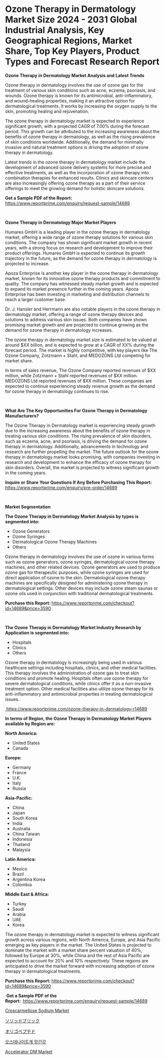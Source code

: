 <p><h1>Ozone Therapy in Dermatology Market Size 2024 - 2031 Global Industrial Analysis, Key Geographical Regions, Market Share, Top Key Players, Product Types and Forecast Research Report</h1></p><p><strong>Ozone Therapy in Dermatology Market Analysis and Latest Trends</strong></p>
<p><p>Ozone therapy in dermatology involves the use of ozone gas for the treatment of various skin conditions such as acne, eczema, psoriasis, and wounds. Ozone therapy is known for its antimicrobial, anti-inflammatory, and wound-healing properties, making it an attractive option for dermatological treatments. It works by increasing the oxygen supply to the skin, promoting healing and rejuvenation.</p><p>The ozone therapy in dermatology market is expected to experience significant growth, with a projected CAGR of 7.00% during the forecast period. This growth can be attributed to the increasing awareness about the benefits of ozone therapy in dermatology, as well as the rising prevalence of skin conditions worldwide. Additionally, the demand for minimally invasive and natural treatment options is driving the adoption of ozone therapy in dermatology.</p><p>Latest trends in the ozone therapy in dermatology market include the development of advanced ozone delivery systems for more precise and effective treatments, as well as the incorporation of ozone therapy into combination therapies for enhanced results. Clinics and skincare centers are also increasingly offering ozone therapy as a part of their service offerings to meet the growing demand for holistic skincare solutions.</p></p>
<p><strong>Get a Sample PDF of the Report:&nbsp;</strong> <a href="https://www.reportprime.com/enquiry/request-sample/14689">https://www.reportprime.com/enquiry/request-sample/14689</a></p>
<p>&nbsp;</p>
<p><strong>Ozone Therapy in Dermatology Major Market Players</strong></p>
<p><p>Humares GmbH is a leading player in the ozone therapy in dermatology market, offering a wide range of ozone therapy solutions for various skin conditions. The company has shown significant market growth in recent years, with a strong focus on research and development to improve their product offerings. Humares GmbH is expected to continue its growth trajectory in the future, as the demand for ozone therapy in dermatology is projected to increase.</p><p>Apoza Enterprise is another key player in the ozone therapy in dermatology market, known for its innovative ozone therapy products and commitment to quality. The company has witnessed steady market growth and is expected to expand its market presence further in the coming years. Apoza Enterprise has been investing in marketing and distribution channels to reach a larger customer base.</p><p>Dr. J. Hansler and Herrmann are also notable players in the ozone therapy in dermatology market, offering a range of ozone therapy devices and solutions to address various skin issues. Both companies have shown promising market growth and are projected to continue growing as the demand for ozone therapy in dermatology increases.</p><p>The ozone therapy in dermatology market size is estimated to be valued at around $XX billion, and is expected to grow at a CAGR of XX% during the forecast period. The market is highly competitive, with key players like The Ozone Company, Zotzmann + Stahl, and MEDOZONS Ltd competing for market share.</p><p>In terms of sales revenue, The Ozone Company reported revenues of $XX million, while Zotzmann + Stahl reported revenues of $XX million. MEDOZONS Ltd reported revenues of $XX million. These companies are expected to continue experiencing steady revenue growth as the demand for ozone therapy in dermatology continues to rise.</p></p>
<p>&nbsp;</p>
<p><strong>What Are The Key Opportunities For Ozone Therapy in Dermatology Manufacturers?</strong></p>
<p><p>The Ozone Therapy in Dermatology market is experiencing steady growth due to the increasing awareness about the benefits of ozone therapy in treating various skin conditions. The rising prevalence of skin disorders, such as eczema, acne, and psoriasis, is driving the demand for ozone therapy in dermatology. Additionally, advancements in technology and research are further propelling the market. The future outlook for the ozone therapy in dermatology market looks promising, with companies investing in research and development to enhance the efficacy of ozone therapy for skin disorders. Overall, the market is projected to witness significant growth in the coming years.</p></p>
<p><strong>Inquire or Share Your Questions If Any Before Purchasing This Report:</strong> <a href="https://www.reportprime.com/enquiry/pre-order/14689">https://www.reportprime.com/enquiry/pre-order/14689</a></p>
<p>&nbsp;</p>
<p><strong>Market Segmentation</strong></p>
<p><strong>The Ozone Therapy in Dermatology Market Analysis by types is segmented into:</strong></p>
<p><ul><li>Ozone Generators</li><li>Ozone Syringes</li><li>Dermatological Ozone Therapy Machines</li><li>Others</li></ul></p>
<p><p>Ozone therapy in dermatology involves the use of ozone in various forms such as ozone generators, ozone syringes, dermatological ozone therapy machines, and other related devices. Ozone generators are used to produce ozone gas for therapeutic purposes, while ozone syringes are used for direct application of ozone to the skin. Dermatological ozone therapy machines are specifically designed for administering ozone therapy in dermatological settings. Other devices may include ozone steam saunas or ozone oils used in conjunction with traditional dermatological treatments.</p></p>
<p><strong>Purchase this Report:&nbsp;</strong><a href="https://www.reportprime.com/checkout?id=14689&price=3590">https://www.reportprime.com/checkout?id=14689&price=3590</a></p>
<p>&nbsp;</p>
<p><strong>The Ozone Therapy in Dermatology Market Industry Research by Application is segmented into:</strong></p>
<p><ul><li>Hospitals</li><li>Clinics</li><li>Others</li></ul></p>
<p><p>Ozone therapy in dermatology is increasingly being used in various healthcare settings including hospitals, clinics, and other medical facilities. This therapy involves the administration of ozone gas to treat skin conditions and promote healing. Hospitals often use ozone therapy for severe dermatological conditions, while clinics offer it as a non-invasive treatment option. Other medical facilities also utilize ozone therapy for its anti-inflammatory and antimicrobial properties in treating dermatological issues.</p></p>
<p><a href="https://www.reportprime.com/ozone-therapy-in-dermatology-r14689">&nbsp;https://www.reportprime.com/ozone-therapy-in-dermatology-r14689</a></p>
<p><strong>In terms of Region, the Ozone Therapy in Dermatology Market Players available by Region are:</strong></p>
<p>
    <p> <strong> North America: </strong>
        <ul>
            <li>United States</li>
            <li>Canada</li>
        </ul>
        </p> 
    <p> <strong> Europe: </strong>
        <ul>
            <li>Germany</li>
            <li>France</li>
            <li>U.K.</li>
            <li>Italy</li>
            <li>Russia</li>
        </ul>
        </p> 
    <p> <strong> Asia-Pacific: </strong>
        <ul>
            <li>China</li>
            <li>Japan</li>
            <li>South Korea</li>
            <li>India</li>
            <li>Australia</li>
            <li>China Taiwan</li>
            <li>Indonesia</li>
            <li>Thailand</li>
            <li>Malaysia</li>
        </ul>
        </p> 
    <p> <strong> Latin America: </strong>
        <ul>
            <li>Mexico</li>
            <li>Brazil</li>
            <li>Argentina Korea</li>
            <li>Colombia</li>
        </ul>
        </p> 
    <p> <strong> Middle East & Africa: </strong>
        <ul>
            <li>Turkey</li>
            <li>Saudi</li>
            <li>Arabia</li>
            <li>UAE</li>
            <li>Korea</li>
        </ul>
    </p>
    </p>
<p><p>The ozone therapy in dermatology market is expected to witness significant growth across various regions, with North America, Europe, and Asia Pacific emerging as key players in the market. The United States is projected to dominate the market with a market share percent valuation of 40%, followed by Europe at 30%, while China and the rest of Asia Pacific are expected to account for 20% and 10% respectively. These regions are anticipated to drive the market forward with increasing adoption of ozone therapy in dermatological treatments.</p></p>
<p><strong>Purchase this Report: </strong><a href="https://www.reportprime.com/checkout?id=14689&price=3590">https://www.reportprime.com/checkout?id=14689&price=3590</a></p>
<p>&nbsp;<strong>Get a Sample PDF of the Report:&nbsp;&nbsp;</strong><a href="https://www.reportprime.com/enquiry/request-sample/14689">https://www.reportprime.com/enquiry/request-sample/14689</a></p>
<p><strong></strong></p>
<p><p><a href="https://www.linkedin.com/pulse/croscarmellose-sodium-market-goal-estimating-size-future-byfce?trackingId=XpvHfG%2FfXqjljodrcEwPJg%3D%3D">Croscarmellose Sodium Market</a></p><p><a href="https://medium.com/@aidalakin1973/%E5%9B%BA%E4%BD%93%E3%83%96%E3%83%AA%E3%83%83%E3%82%AF%E5%B8%82%E5%A0%B4%E3%81%AF%E5%B8%82%E5%A0%B4%E3%82%B7%E3%82%A7%E3%82%A2-%E5%B8%82%E5%A0%B4%E3%83%88%E3%83%AC%E3%83%B3%E3%83%89-%E5%B8%82%E5%A0%B4%E6%88%90%E9%95%B7%E3%81%AB%E9%96%A2%E3%81%99%E3%82%8B%E6%83%85%E5%A0%B1%E3%82%92%E6%8F%90%E4%BE%9B%E3%81%97%E3%81%BE%E3%81%99-a9205fa48b5d">ソリッドブリック</a></p><p><a href="https://medium.com/@jewelardner5656/%E3%82%AA%E3%83%AA%E3%82%B4%E3%83%9A%E3%83%97%E3%83%81%E3%83%89%E5%B8%82%E5%A0%B4%E3%83%AC%E3%83%9D%E3%83%BC%E3%83%88%E3%81%AF-%E3%81%93%E3%81%AE%E5%B8%82%E5%A0%B4%E3%81%AE%E6%9C%80%E6%96%B0%E3%81%AE%E3%83%88%E3%83%AC%E3%83%B3%E3%83%89%E3%82%84%E6%88%90%E9%95%B7%E6%A9%9F%E4%BC%9A%E3%82%92%E6%98%8E%E3%82%89%E3%81%8B%E3%81%AB%E3%81%97%E3%81%A6%E3%81%84%E3%81%BE%E3%81%99-6a01b0db080c">オリゴペプチド</a></p><p><a href="https://medium.com/@douglasvasquez626/%EC%98%A4%EC%8A%A4%ED%85%90-%EB%B0%94%EB%8B%90%EC%8A%A4-%EB%A7%9D%EA%B0%84%EA%B0%95-%EC%8B%9C%EC%9E%A5-%EC%A0%84%EB%A7%9D-%EC%82%B0%EC%97%85-%EA%B0%9C%EC%9A%94-%EB%B0%8F-%EC%98%88%EC%B8%A1-2024%EB%85%84%EB%B6%80%ED%84%B0-2031%EB%85%84-2e09a72744b2">오스테나이트계 망간강</a></p><p><a href="https://www.linkedin.com/pulse/global-accelerator-dm-market-size-trends-insights-projections-lujge?trackingId=1k3tI1oAgb%2F1iqxXtt5%2BxA%3D%3D">Accelerator DM Market</a></p></p>